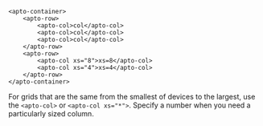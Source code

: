 ```
<apto-container>
    <apto-row>
        <apto-col>col</apto-col>
        <apto-col>col</apto-col>
        <apto-col>col</apto-col>
    </apto-row>
    <apto-row>
        <apto-col xs="8">xs=8</apto-col>
        <apto-col xs="4">xs=4</apto-col>
    </apto-row>
</apto-container>
```
For grids that are the same from the smallest of devices to the largest, use the `<apto-col>` or `<apto-col xs="*">`. Specify a number when you need a particularly sized column.
